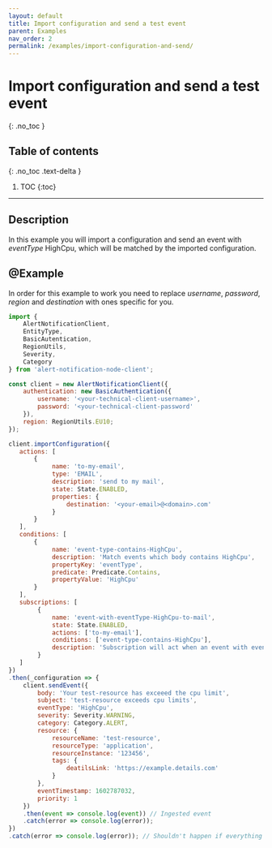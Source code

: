 ```yaml
---
layout: default
title: Import configuration and send a test event
parent: Examples
nav_order: 2
permalink: /examples/import-configuration-and-send/
---
```


# Import configuration and send a test event
{: .no_toc }

## Table of contents
{: .no_toc .text-delta }

1. TOC
{:toc}

---

## Description

In this example you will import a configuration and send an event with _eventType_ HighCpu, which will be matched by the imported configuration.

## @Example

In order for this example to work you need to replace _username_, _password_, _region_ and _destination_  with ones specific for you.

```js
import {
    AlertNotificationClient,
    EntityType,
    BasicAutentication,
    RegionUtils,
    Severity,
    Category
} from 'alert-notification-node-client';

const client = new AlertNotificationClient({
    authentication: new BasicAuthentication({
        username: '<your-technical-client-username>',
        password: '<your-technical-client-password'
    }),
    region: RegionUtils.EU10;
});

client.importConfiguration({
   actions: [
       {
            name: 'to-my-email',
            type: 'EMAIL',
            description: 'send to my mail',
            state: State.ENABLED,
            properties: {
                destination: '<your-email>@<domain>.com'
            }
       }
   ],
   conditions: [
       {
            name: 'event-type-contains-HighCpu',
            description: 'Match events which body contains HighCpu',
            propertyKey: 'eventType',
            predicate: Predicate.Contains,
            propertyValue: 'HighCpu'
       }
   ],
   subscriptions: [
        {
            name: 'event-with-eventType-HighCpu-to-mail',
            state: State.ENABLED,
            actions: ['to-my-email'],
            conditions: ['event-type-contains-HighCpu'],
            description: 'Subscription will act when an event with eventType - HighCpu is received and will send an email to me'
        }
   ]
})
.then(_configuration => {
    client.sendEvent({
        body: 'Your test-resource has exceeed the cpu limit',
        subject: 'test-resource exceeds cpu limits',
        eventType: 'HighCpu',
        severity: Severity.WARNING,
        category: Category.ALERT,
        resource: {
            resourceName: 'test-resource',
            resourceType: 'application',
            resourceInstance: '123456',
            tags: {
                deatilsLink: 'https://example.details.com'
            }
        },
        eventTimestamp: 1602787032,
        priority: 1
    })
    .then(event => console.log(event)) // Ingested event
    .catch(error => console.log(error));
})
.catch(error => console.log(error)); // Shouldn't happen if everything above is setup correctly
```